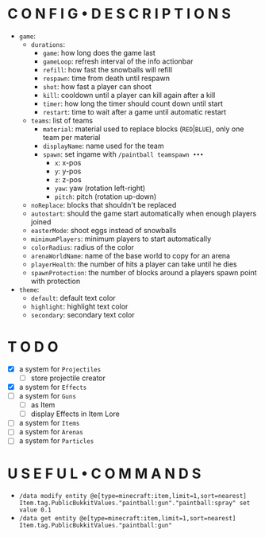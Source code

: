 

# C O N F I G  • D E S C R I P T I O N S

- `game`:
  - `durations`:
    - `game`:     how long does the game last
    - `gameLoop`: refresh interval of the info actionbar
    - `refill`:   how fast the snowballs will refill
    - `respawn`:  time from death until respawn
    - `shot`:     how fast a player can shoot
    - `kill`:     cooldown until a player can kill again after a kill
    - `timer`:    how long the timer should count down until start
    - `restart`:  time to wait after a game until automatic restart
  - `teams`: list of teams
    - `material`: material used to replace blocks (`RED`|`BLUE`), only one team per material
    - `displayName`: name used for the team
    - `spawn`: set ingame with `/paintball teamspawn •••` 
      - `x`:   x-pos
      - `y`:   y-pos
      - `z`:   z-pos
      - `yaw`: yaw (rotation left-right)
      - `pitch`: pitch (rotation up-down)
  - `noReplace`:  blocks that shouldn't be replaced
  - `autostart`:  should the game start automatically when enough players joined
  - `easterMode`: shoot eggs instead of snowballs
  - `minimumPlayers`: minimum players to start automatically
  - `colorRadius`: radius of the color
  - `arenaWorldName`: name of the base world to copy for an arena
  - `playerHealth`: the number of hits a player can take until he dies
  - `spawnProtection`: the number of blocks around a players spawn point with protection
- `theme`:
  - `default`:   default text color
  - `highlight`: highlight text color
  - `secondary`: secondary text color

# T O D O

- [x] a system for `Projectiles`
  - [ ] store projectile creator
- [x] a system for `Effects`
- [ ] a system for `Guns`
  - [ ] as Item
  - [ ] display Effects in Item Lore
- [ ] a system for `Items`
- [ ] a system for `Arenas`
- [ ] a system for `Particles` 

# U S E F U L • C O M M A N D S

- `/data modify entity @e[type=minecraft:item,limit=1,sort=nearest] Item.tag.PublicBukkitValues."paintball:gun"."paintball:spray" set value 0.1`
- `/data get entity @e[type=minecraft:item,limit=1,sort=nearest] Item.tag.PublicBukkitValues."paintball:gun"`